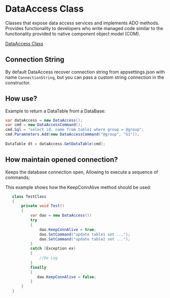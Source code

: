 # DataAccess Class
Classes that expose data access services and implements ADO methods.<br>
Provides functionality to developers who write managed code similar to the functionality provided to native component object model (COM).<br>

[DataAccess Class](https://portal.jjconsulting.com.br/jjdoc/lib/JJMasterData.Commons.Dao.DataAccess.html)

## Connection String
By default DataAccess recover connection string from appsettings.json with name ````ConnectionString````,
but you can pass a custom string connection in the constructor.

## How use?
Example to return a DataTable from a DataBase:
```csharp
var dataAccess = new DataAccess();
var cmd = new DataAccessCommand();
cmd.Sql = "select id, name from table1 where group = @group";
cmd.Paramneters.Add(new DataAccessCommand("@group", "G1"));
 
DataTable dt = dataAccess.GetDataTable(cmd);
```

## How maintain opened connection? 
Keeps the database connection open,
Allowing to execute a sequence of commands;

This example shows how the KeepConnAlive method should be used:<br>
```csharp
   class TestClass  
   { 
       private void Test()
       {
           var dao = new DataAccess())
           try
           {
               dao.KeepConnAlive = true;
               dao.SetCommand("update table1 set ...");
               dao.SetCommand("update table2 set ...");
           }
           catch (Exception ex)
           {
               //Do Log
           }
           finally
           {
              dao.KeepConnAlive = false;
           }
       }
   }
```
